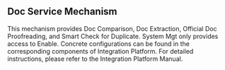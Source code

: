  ## Doc Service Mechanism
This mechanism provides Doc Comparison, Doc Extraction, Official Doc Proofreading, and Smart Check for Duplicate. System Mgt only provides access to Enable. Concrete configurations can be found in the corresponding components of Integration Platform. For detailed instructions, please refer to the Integration Platform Manual.

